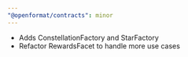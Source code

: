 ```yaml
---
"@openformat/contracts": minor
---
```


- Adds ConstellationFactory and StarFactory
- Refactor RewardsFacet to handle more use cases
